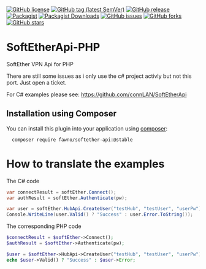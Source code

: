 [![GitHub license](https://img.shields.io/github/license/fawno/SoftEtherApi-PHP)](https://github.com/fawno/SoftEtherApi-PHP/blob/master/LICENSE)
[![GitHub tag (latest SemVer)](https://img.shields.io/github/v/tag/fawno/SoftEtherApi-PHP)](https://github.com/fawno/SoftEtherApi-PHP/tags)
[![GitHub release](https://img.shields.io/github/release/fawno/SoftEtherApi-PHP)](https://github.com/fawno/SoftEtherApi-PHP/releases)
[![Packagist](https://img.shields.io/packagist/v/fawno/softether-api)](https://packagist.org/packages/fawno/softether-api)
[![Packagist Downloads](https://img.shields.io/packagist/dt/fawno/softether-api)](https://packagist.org/packages/fawno/softether-api/stats)
[![GitHub issues](https://img.shields.io/github/issues/fawno/SoftEtherApi-PHP)](https://github.com/fawno/SoftEtherApi-PHP/issues)
[![GitHub forks](https://img.shields.io/github/forks/fawno/SoftEtherApi-PHP)](https://github.com/fawno/SoftEtherApi-PHP/network)
[![GitHub stars](https://img.shields.io/github/stars/fawno/SoftEtherApi-PHP)](https://github.com/fawno/SoftEtherApi-PHP/stargazers)

# SoftEtherApi-PHP
SoftEther VPN Api for PHP

There are still some issues as i only use the c# project activly but not this port. Just open a ticket.

For C# examples please see:
https://github.com/connLAN/SoftEtherApi

## Installation using Composer

You can install this plugin into your application using
[composer](https://getcomposer.org):

```
  composer require fawno/softether-api:@stable
```

# How to translate the examples
The C# code

```c#
var connectResult = softEther.Connect();
var authResult = softEther.Authenticate(pw);

var user = softEther.HubApi.CreateUser("testHub", "testUser", "userPw");
Console.WriteLine(user.Valid() ? "Success" : user.Error.ToString());
```

The corresponding PHP code

```php
$connectResult = $softEther->Connect();
$authResult = $softEther->Authenticate(pw);

$user = $softEther->HubApi->CreateUser("testHub", "testUser", "userPw");
echo $user->Valid() ? "Success" : $user->Error;
```
